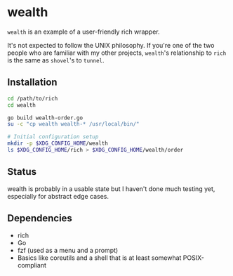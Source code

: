 # wealth
``wealth`` is an example of a user-friendly rich wrapper.

It's not expected to follow the UNIX philosophy. If you're one of the two people
who are familiar with my other projects, ``wealth``'s relationship to ``rich`` is
the same as ``shovel``'s to ``tunnel``.

## Installation
```sh
cd /path/to/rich
cd wealth

go build wealth-order.go
su -c "cp wealth wealth-* /usr/local/bin/"

# Initial configuration setup
mkdir -p $XDG_CONFIG_HOME/wealth
ls $XDG_CONFIG_HOME/rich > $XDG_CONFIG_HOME/wealth/order
```

## Status
wealth is probably in a usable state but I haven't done much testing yet,
especially for abstract edge cases.

## Dependencies
- rich
- Go
- fzf (used as a menu and a prompt)
- Basics like coreutils and a shell that is at least somewhat POSIX-compliant
